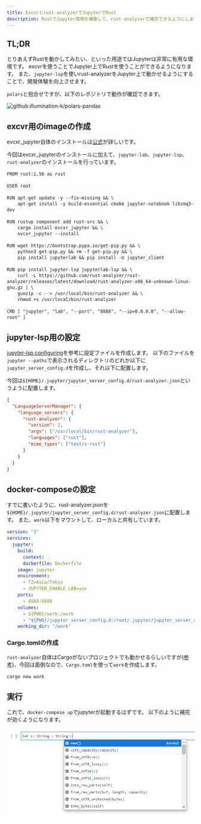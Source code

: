 ```yaml
---
title: Excvrとrust-analyzerでJupyterでRust
description: RustでJupyter環境を構築して、rust-analyzerで補完できるようにします。
---
```


## TL;DR

とりあえずRustを動かしてみたい、といった用途ではJupyterは非常に有用な環境です。
excvrを使うことでJupyter上でRustを使うことができるようになります。
また、`jupyter-lsp`を使いrust-analyzerをJupyter上で動かせるようにすることで、開発体験を向上させます。

`polars`と抱合せですが、以下のレポジトリで動作が確認できます。

![github:illumination-k/polars-pandas](github:illumination-k/polars-pandas)

## excvr用のimageの作成

evcxr_jupyter自体のインストールは[公式](https://github.com/google/evcxr/blob/main/evcxr_jupyter/README.md)が詳しいです。

今回はevcxr_jupyterのインストールに加えて、`jupyter-lab`、`jupyter-lsp`、`rust-analyzer`のインストールを行っています。

```docker:title=Dockerfile
FROM rust:1.56 as rust

USER root

RUN apt-get update -y --fix-missing && \
    apt-get install -y build-essential cmake jupyter-notebook libzmq3-dev

RUN rustup component add rust-src && \
    cargo install evcxr_jupyter && \
    evcxr_jupyter --install

RUN wget https://bootstrap.pypa.io/get-pip.py && \
    python3 get-pip.py && rm -f get-pip.py && \
    pip install jupyterlab && pip install -U jupyter_client

RUN pip install jupyter-lsp jupyterlab-lsp && \
    curl -L https://github.com/rust-analyzer/rust-analyzer/releases/latest/download/rust-analyzer-x86_64-unknown-linux-gnu.gz | \
    gunzip -c - > /usr/local/bin/rust-analyzer && \
    chmod +x /usr/local/bin/rust-analyzer

CMD [ "jupyter", "lab", "--port", "8888", "--ip=0.0.0.0", "--allow-root" ]
```

## jupyter-lsp用の設定

[jupyter-lsp configuring](https://github.com/jupyter-lsp/jupyterlab-lsp/blob/master/docs/Configuring.ipynb)を参考に設定ファイルを作成します。
以下のファイルを`jupyter --paths`で表示されるディレクトリのどれか以下に`jupyter_server_config.d`を作成し、それ以下に配置します。

今回は`${HOME}/.jupyter/jupyter_server_config.d/rust-analyzer.json`というように配置します。

```json:title=rust-analyzer.json
{
  "LanguageServerManager": {
    "language_servers": {
      "rust-analyzer": {
        "version": 2,
        "argv": ["/usr/local/bin/rust-analyzer"],
        "languages": ["rust"],
        "mime_types": ["text/x-rust"]
      }
    }
  }
}
```

## docker-composeの設定

すでに書いたように、rust-analyzer.jsonを`${HOME}/.jupyter/jupyter_server_config.d/rust-analyzer.json`に配置します。
また、`work`以下をマウントして、ローカルと共有しています。

```yaml:title=docker-compose.yaml
version: "3"
services:
  jupyter:
    build:
      context: .
      dockerfile: Dockerfile
    image: jupyter
    environment:
      - TZ=Asia/Tokyo
      - JUPYTER_ENABLE_LAB=yes
    ports:
      - 8888:8888
    volumes:
      - ${PWD}/work:/work
      - "${PWD}/jupyter_server_config.d:/root/.jupyter/jupyter_server_config.d"
    working_dir: "/work"
```

### Cargo.tomlの作成

`rust-analyzer`自体はCargoがないプロジェクトでも動かせるらしいですが([参考](https://rust-analyzer.github.io/manual.html#non-cargo-based-projects))、今回は面倒なので、`Cargo.toml`を使って`work`を作成します。

```bash
cargo new work
```

## 実行

これで、`docker-compose up`でjupyterが起動するはずです。
以下のように補完が効くようになります。

![evxcr_jupyter_lsp_example](/public/images/evcxr_jupyter_lsp.PNG)